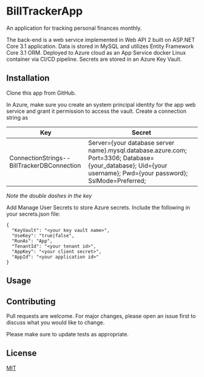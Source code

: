 # BillTrackerApp

An application for tracking personal finances monthly.

The back-end is a web service implemented in Web API 2 built on ASP.NET Core 3.1 application. Data is stored in MySQL and utilizes Entity Framework Core 3.1 ORM. Deployed to Azure cloud as an App Service docker Linux container via CI/CD pipeline. Secrets are stored in an Azure Key Vault.

## Installation

Clone this app from GitHub.

In Azure, make sure you create an system principal identity for the app web service and grant it permission to access the vault. Create a connection string as

Key|Secret
------------ | -------------
ConnectionStrings--BillTrackerDBConnection|Server={your database server name}.mysql.database.azure.com; Port=3306; Database={your_database}; Uid={your username}; Pwd={your password}; SslMode=Preferred;
 
*Note the double dashes in the key*

Add Manage User Secrets to store Azure secrets. Include the following in your secrets.json file: 

```
{
  "KeyVault": "<your key vault name>",
  "UseKey": "true|false",
  "RunAs": "App",
  "TenantId": "<your tenant id>",
  "AppKey": "<your client secret>",
  "AppId": "<your application id>"
}

```



## Usage



## Contributing
Pull requests are welcome. For major changes, please open an issue first to discuss what you would like to change.

Please make sure to update tests as appropriate.

## License
[MIT](https://choosealicense.com/licenses/mit/)